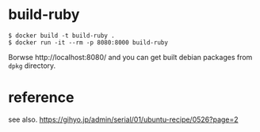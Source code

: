 # build-ruby

```
$ docker build -t build-ruby .
$ docker run -it --rm -p 8080:8000 build-ruby
```
Borwse http://localhost:8080/ and you can get built debian packages from `dpkg` directory.

# reference

see also. https://gihyo.jp/admin/serial/01/ubuntu-recipe/0526?page=2
